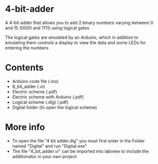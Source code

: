 # 4-bit-adder

A 4-bit adder that allows you to add 2 binary numbers varying between 0 and 15 (0000 and 1111) using logical gates

The logical gates are emulated by an Arduino, which in addition to emulating them controls a display to view the data and some LEDs for entering the numbers

# Contents
 - Arduino code file (.ino)
 - 8_bit_adder (.vi)
 - Electric scheme (.pdf)
 - Electric scheme with Arduino (.pdf)
 - Logical scheme (.dig) (.pdf)
 - Digital folder (to open the logical scheme)

# More info
 - To open the file "4 bit adder.dig" you must first enter in the Folder named "Digital" and run "Digital.exe"
 - The file "4_bit_adder.vi" can be imported into labview to include the additionator in your own project
